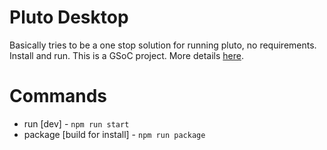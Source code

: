 # Pluto Desktop

Basically tries to be a one stop solution for running pluto, no requirements. Install and run.
This is a GSoC project. More details [here](https://summerofcode.withgoogle.com/proposals/details/LjWhPxcW).

# Commands

- run [dev] - `npm run start`
- package [build for install] - `npm run package`
